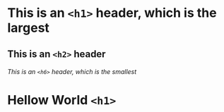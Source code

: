 # This is an `<h1>` header, which is the largest

## This is an `<h2>` header

###### This is an `<h6>` header, which is the smallest




# Hellow World `<h1>` 
